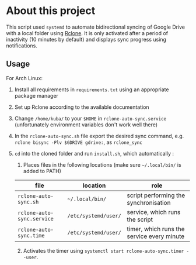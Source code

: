 # About this project

This script used `systemd` to automate bidirectional syncing of Google Drive with a local folder using [Rclone](https://github.com/rclone/rclone). It is only activated after a period of inactivity (10 minutes by default) and displays sync progress using notifications.

## Usage

For Arch Linux:

1. Install all requirements in `requirements.txt` using an appropriate package manager
2. Set up Rclone according to the available documentation
3. Change `/home/kuba/` to your `$HOME` in `rclone-auto-sync.service` (unfortunately environment variables don't work well there)
4. In the `rclone-auto-sync.sh` file export the desired sync command, e.g. `rclone bisync -Plv $GDRIVE gdrive:`, as `rclone_sync` 
5. `cd` into the cloned folder and run `install.sh`, which automatically :
   1. Places files in the following locations (make sure `~/.local/bin/` is added to PATH)
   
    | file                       | location             | role                                       |
    | -------------------------- | -------------------- | ------------------------------------------ |
    | `rclone-auto-sync.sh`      | `~/.local/bin/`      | script performing the synchronisation      |
    | `rclone-auto-sync.service` | `/etc/systemd/user/` | service, which runs the script             |
    | `rclone-auto-sync.time`    | `/etc/systemd/user/` | timer, which runs the service every minute |

   2. Activates the timer using `systemctl start rclone-auto-sync.timer --user`.